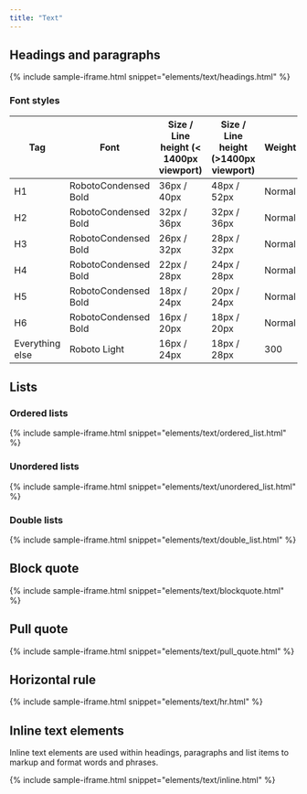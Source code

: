 ```yaml
---
title: "Text"
---
```


## Headings and paragraphs

{% include sample-iframe.html snippet="elements/text/headings.html" %}

### Font styles

| Tag             | Font                 | Size / Line height \(< 1400px viewport\) | Size / Line height \(>1400px viewport\) | Weight |
|-----------------|----------------------|------------------------------------------|-----------------------------------------|--------|
| H1              | RobotoCondensed Bold | 36px / 40px                              | 48px / 52px                             | Normal |
| H2              | RobotoCondensed Bold | 32px / 36px                              | 32px / 36px                             | Normal |
| H3              | RobotoCondensed Bold | 26px / 32px                              | 28px / 32px                             | Normal |
| H4              | RobotoCondensed Bold | 22px / 28px                              | 24px / 28px                             | Normal |
| H5              | RobotoCondensed Bold | 18px / 24px                              | 20px / 24px                             | Normal |
| H6              | RobotoCondensed Bold | 16px / 20px                              | 18px / 20px                             | Normal |
| Everything else | Roboto Light         | 16px / 24px                              | 18px / 28px                             | 300    |

## Lists

### Ordered lists

{% include sample-iframe.html snippet="elements/text/ordered_list.html" %}

### Unordered lists

{% include sample-iframe.html snippet="elements/text/unordered_list.html" %}

### Double lists

{% include sample-iframe.html snippet="elements/text/double_list.html" %}

## Block quote

{% include sample-iframe.html snippet="elements/text/blockquote.html" %}

## Pull quote

{% include sample-iframe.html snippet="elements/text/pull_quote.html" %}

## Horizontal rule

{% include sample-iframe.html snippet="elements/text/hr.html" %}

## Inline text elements

Inline text elements are used within headings, paragraphs and list items to markup and format words and phrases.

{% include sample-iframe.html snippet="elements/text/inline.html" %}
